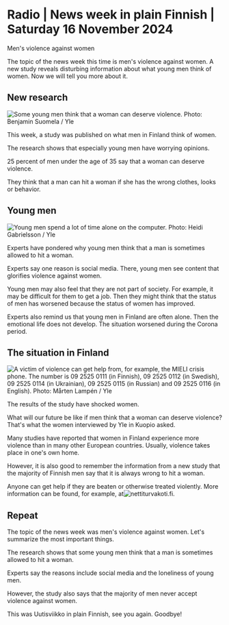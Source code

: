 # Radio \| News week in plain Finnish \| Saturday 16 November 2024

Men's violence against women

The topic of the news week this time is men's violence against women. A new study reveals disturbing information about what young men think of women. Now we will tell you more about it.

## New research

![Some young men think that a woman can deserve violence. Photo: Benjamin Suomela / Yle](https://images.cdn.yle.fi/image/upload/c_crop,h_3366,w_5984,x_1,y_107/ar_1.7777777777777777,c_fill,g_faces,h_431,w_767/dpr_1.0/q_auto:eco/f_auto/fl_lossy/v1721653404/39-88443961a09dded2ef3)

This week, a study was published on what men in Finland think of women.

The research shows that especially young men have worrying opinions.

25 percent of men under the age of 35 say that a woman can deserve violence.

They think that a man can hit a woman if she has the wrong clothes, looks or behavior.

## Young men

![Young men spend a lot of time alone on the computer. Photo: Heidi Gabrielsson / Yle](https://images.cdn.yle.fi/image/upload/c_crop,h_2244,w_3990,x_0,y_83/ar_1.7777777777777777,c_fill,g_faces,h_431,w_767/dpr_1.0/q_auto:eco/f_auto/fl_lossy/v1686204676/39-112628964816f2c4a802)

Experts have pondered why young men think that a man is sometimes allowed to hit a woman.

Experts say one reason is social media. There, young men see content that glorifies violence against women.

Young men may also feel that they are not part of society. For example, it may be difficult for them to get a job. Then they might think that the status of men has worsened because the status of women has improved.

Experts also remind us that young men in Finland are often alone. Then the emotional life does not develop. The situation worsened during the Corona period.

## The situation in Finland

![A victim of violence can get help from, for example, the MIELI crisis phone. The number is 09 2525 0111 (in Finnish), 09 2525 0112 (in Swedish), 09 2525 0114 (in Ukrainian), 09 2525 0115 (in Russian) and 09 2525 0116 (in English). Photo: Mårten Lampén / Yle](https://images.cdn.yle.fi/image/upload/c_crop,h_2999,w_5356,x_0,y_446/ar_1.7777777777777777,c_fill,g_faces,h_431,w_767/dpr_1.0/q_auto:eco/f_auto/fl_lossy/v1646839918/39-9260216228c46fafb21)

The results of the study have shocked women.

What will our future be like if men think that a woman can deserve violence? That's what the women interviewed by Yle in Kuopio asked.

Many studies have reported that women in Finland experience more violence than in many other European countries. Usually, violence takes place in one's own home.

However, it is also good to remember the information from a new study that the majority of Finnish men say that it is always wrong to hit a woman.

Anyone can get help if they are beaten or otherwise treated violently. More information can be found, for example, at![nettiturvakoti.fi](https://nettiturvakoti.fi/).

## Repeat

The topic of the news week was men's violence against women. Let's summarize the most important things.

The research shows that some young men think that a man is sometimes allowed to hit a woman.

Experts say the reasons include social media and the loneliness of young men.

However, the study also says that the majority of men never accept violence against women.

This was Uutisviikko in plain Finnish, see you again. Goodbye!

